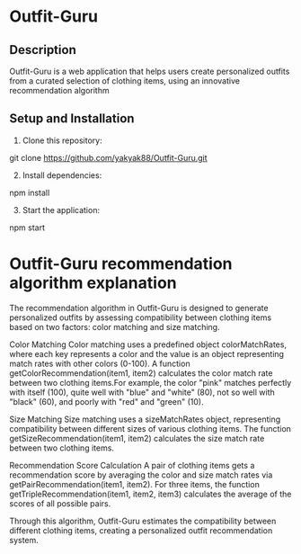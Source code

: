 # Outfit-Guru

## Description

Outfit-Guru is a web application that helps users create personalized outfits
from a curated selection of clothing items, using an innovative recommendation
algorithm

## Setup and Installation

1. Clone this repository:

git clone https://github.com/yakyak88/Outfit-Guru.git

2. Install dependencies:

npm install

3. Start the application:

npm start

# Outfit-Guru recommendation algorithm explanation

The recommendation algorithm in Outfit-Guru is designed to generate personalized outfits by assessing compatibility between clothing items based on two factors: color matching and size matching.

Color Matching
Color matching uses a predefined object colorMatchRates, where each key represents a color and the value is an object representing match rates with other colors (0-100). A function getColorRecommendation(item1, item2) calculates the color match rate between two clothing items.For example, the color "pink" matches perfectly with itself (100), quite well with "blue" and "white" (80), not so well with "black" (60), and poorly with "red" and "green" (10).

Size Matching
Size matching uses a sizeMatchRates object, representing compatibility between different sizes of various clothing items. The function getSizeRecommendation(item1, item2) calculates the size match rate between two clothing items.

Recommendation Score Calculation
A pair of clothing items gets a recommendation score by averaging the color and size match rates via getPairRecommendation(item1, item2). For three items, the function getTripleRecommendation(item1, item2, item3) calculates the average of the scores of all possible pairs.

Through this algorithm, Outfit-Guru estimates the compatibility between different clothing items, creating a personalized outfit recommendation system.
